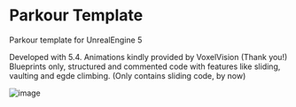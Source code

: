 # Parkour Template
Parkour template for UnrealEngine 5

Developed with 5.4. Animations kindly provided by VoxelVision (Thank you!) 
Blueprints only, structured and commented code with features like sliding, vaulting and egde climbing. (Only contains sliding code, by now)



![image](https://github.com/user-attachments/assets/1b3f41b4-1d13-4e4b-9aaa-136dc4695cf5)
